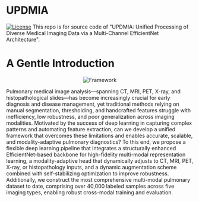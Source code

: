 # UPDMIA
[![License](https://img.shields.io/badge/License-Apache%202.0-blue.svg)](https://opensource.org/licenses/Apache-2.0)
This repo is for source code of "UPDMIA: Unified Processing of Diverse Medical Imaging Data via a Multi-Channel EfficientNet Architecture".
# A Gentle Introduction

<div align="center">
  <img src="https://github.com/y-icecloud/UPDMIA/UPDMIA_Overview.PNG" alt="Framework">
</div>

Pulmonary medical image analysis—spanning CT, MRI, PET, X-ray, and histopathological slides—has become increasingly crucial for early diagnosis and disease management, yet traditional methods relying on manual segmentation, thresholding, and handcrafted features struggle with inefficiency, low robustness, and poor generalization across imaging modalities. Motivated by the success of deep learning in capturing complex patterns and automating feature extraction, can we develop a unified framework that overcomes these limitations and enables accurate, scalable, and modality-adaptive pulmonary diagnostics? To this end, we propose a flexible deep learning pipeline that integrates a structurally enhanced EfficientNet-based backbone for high-fidelity multi-modal representation learning, a modality-adaptive head that dynamically adjusts to CT, MRI, PET, X-ray, or histopathology inputs, and a dynamic augmentation scheme combined with self-stabilizing optimization to improve robustness. Additionally, we construct the most comprehensive multi-modal pulmonary dataset to date, comprising over 40,000 labeled samples across five imaging types, enabling robust cross-modal training and evaluation. 

